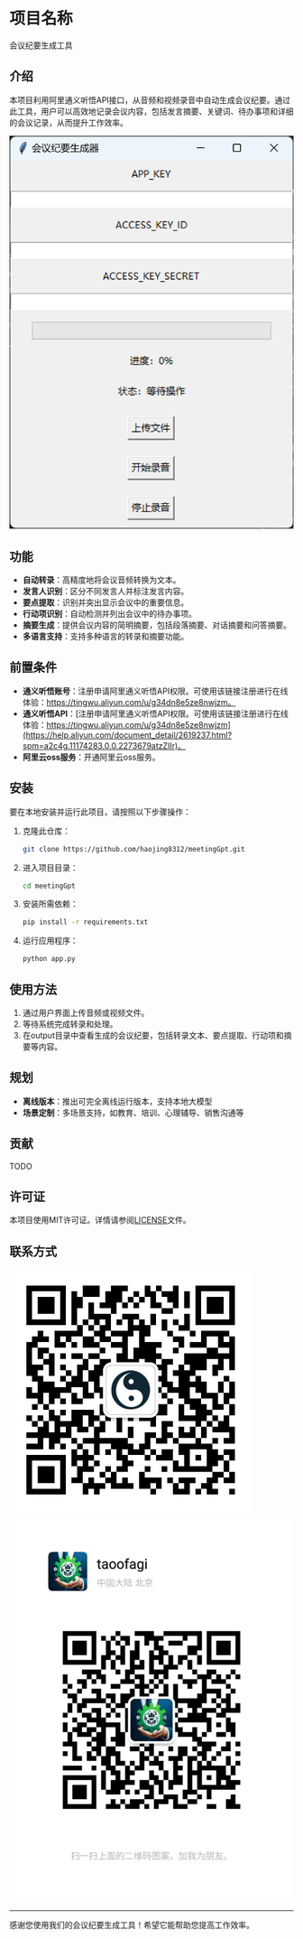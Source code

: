 # 项目名称
会议纪要生成工具

## 介绍

本项目利用阿里通义听悟API接口，从音频和视频录音中自动生成会议纪要。通过此工具，用户可以高效地记录会议内容，包括发言摘要、关键词、待办事项和详细的会议记录，从而提升工作效率。

![主界面](img/main_page.png)

## 功能

- **自动转录**：高精度地将会议音频转换为文本。
- **发言人识别**：区分不同发言人并标注发言内容。
- **要点提取**：识别并突出显示会议中的重要信息。
- **行动项识别**：自动检测并列出会议中的待办事项。
- **摘要生成**：提供会议内容的简明摘要，包括段落摘要、对话摘要和问答摘要。
- **多语言支持**：支持多种语言的转录和摘要功能。

## 前置条件

- **通义听悟账号**：注册申请阿里通义听悟API权限。可使用该链接注册进行在线体验：https://tingwu.aliyun.com/u/g34dn8e5ze8nwjzm。
- **通义听悟API**：[注册申请阿里通义听悟API权限。可使用该链接注册进行在线体验：https://tingwu.aliyun.com/u/g34dn8e5ze8nwjzm](https://help.aliyun.com/document_detail/2619237.html?spm=a2c4g.11174283.0.0.2273679atzZIIr)。
- **阿里云oss服务**：开通阿里云oss服务。
## 安装

要在本地安装并运行此项目，请按照以下步骤操作：

1. 克隆此仓库：
   ```bash
   git clone https://github.com/haojing8312/meetingGpt.git
   ```
2. 进入项目目录：
   ```bash
   cd meetingGpt
   ```
3. 安装所需依赖：
   ```bash
   pip install -r requirements.txt
   ```
4. 运行应用程序：
   ```bash
   python app.py
   ```

## 使用方法

1. 通过用户界面上传音频或视频文件。
2. 等待系统完成转录和处理。
3. 在output目录中查看生成的会议纪要，包括转录文本、要点提取、行动项和摘要等内容。

## 规划

- **离线版本**：推出可完全离线运行版本，支持本地大模型
- **场景定制**：多场景支持，如教育、培训、心理辅导、销售沟通等

## 贡献

TODO

## 许可证

本项目使用MIT许可证。详情请参阅[LICENSE](link-to-license)文件。

## 联系方式

![请扫码关注公众号](img/qrcode_for_taoofagi.jpg)
![作者微信](img/qrcode_for_me.jpg)

---

感谢您使用我们的会议纪要生成工具！希望它能帮助您提高工作效率。
